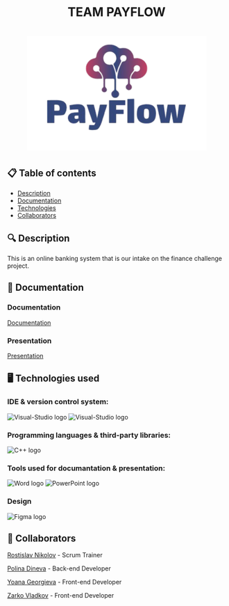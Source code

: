 <h1 align="center"> TEAM PAYFLOW <h1>

<div align="center"> <img src="Documents/assets/logo.png" alt="logo with text Payflow" /> </div>

## 📋 Table of contents
  - [Description](#description)
  - [Documentation](#docs)
  - [Technologies](#technologies)
  - [Collaborators](#collaborators)

## 🔍 Description <a name="description"></a>
<p> This is an online banking system that is our intake on the finance challenge project. </p>

## 📃 Documentation <a name="docs"></a>
### Documentation
[Documentation](https://github.com/codingburgas/finance-challenge-payflow/blob/main/Documents/PayFlow-doc.docx)

### Presentation
[Presentation](https://github.com/codingburgas/finance-challenge-payflow/blob/main/Documents/PayFlow's%20presentation.pptx)

## 🖥️ Technologies used <a name="technologies"></a>
### IDE & version control system:

<img src="https://cdn.discordapp.com/attachments/1175485686258880592/1303079368817639574/Visual_Studio_Code_1.35_icon.svg.png?ex=672a72bb&is=6729213b&hm=7146c73929954a5dc300dc29a1755bc76874f662bbdca939bd89c8548048daa2&" alt="Visual-Studio logo" width=48px>
<img src="https://cdn.worldvectorlogo.com/logos/visual-studio-2013.svg" alt="Visual-Studio logo" width=48px>

### Programming languages & third-party libraries:

<img src="https://cdn.worldvectorlogo.com/logos/c.svg" alt="C++ logo" width=48px>


### Tools used for documantation & presentation:

<img src="https://cdn.worldvectorlogo.com/logos/word-1.svg" alt="Word logo" width=48px>
<img src="https://cdn.worldvectorlogo.com/logos/powerpoint-2.svg" alt="PowerPoint logo" width=48px>

### Design
<img src="https://cdn.worldvectorlogo.com/logos/figma-5.svg" alt="Figma logo" width=80px>

## 🧑 Collaborators <a name="collaborators"></a>

<p><a href="https://github.com/RDNikolov22">Rostislav Nikolov</a> - Scrum Trainer</p>
<p><a href="https://github.com/PDDineva22">Polina Dineva</a> - Back-end Developer</p>
<p><a href="https://github.com/YTGeorgieva22">Yoana Georgieva</a> - Front-end Developer</p>
<p><a href="https://github.com/ZSVladkov22">Zarko Vladkov</a> - Front-end Developer</p>

